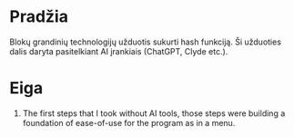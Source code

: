 # Pradžia
Blokų grandinių technologijų užduotis sukurti hash funkciją.
Ši užduoties dalis daryta pasitelkiant AI įrankiais (ChatGPT, Clyde etc.).

# Eiga

1. The first steps that I took without AI tools, those steps were building a foundation of ease-of-use for the program as in a menu.
